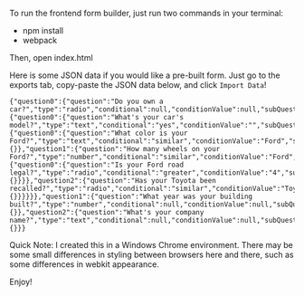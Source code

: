 To run the frontend form builder, just run two commands in your terminal:

* npm install
* webpack

Then, open index.html

Here is some JSON data if you would like a pre-built form. Just go to the exports tab, copy-paste the JSON data below, and click `Import Data`!

```
{"question0":{"question":"Do you own a car?","type":"radio","conditional":null,"conditionValue":null,"subQuestions":{"question0":{"question":"What's your car's model?","type":"text","conditional":"yes","conditionValue":"","subQuestions":{"question0":{"question":"What color is your Ford?","type":"text","conditional":"similar","conditionValue":"Ford","subQuestions":{}},"question1":{"question":"How many wheels on your Ford?","type":"number","conditional":"similar","conditionValue":"Ford","subQuestions":{"question0":{"question":"Is your Ford road legal?","type":"radio","conditional":"greater","conditionValue":"4","subQuestions":{}}}},"question2":{"question":"Has your Toyota been recalled?","type":"radio","conditional":"similar","conditionValue":"Toyota","subQuestions":{}}}}}},"question1":{"question":"What year was your building built?","type":"number","conditional":null,"conditionValue":null,"subQuestions":{}},"question2":{"question":"What's your company name?","type":"text","conditional":null,"conditionValue":null,"subQuestions":{}}}
```

Quick Note: I created this in a Windows Chrome environment. There may be some small differences in styling between browsers here and there, such as some differences in webkit appearance.

Enjoy!
